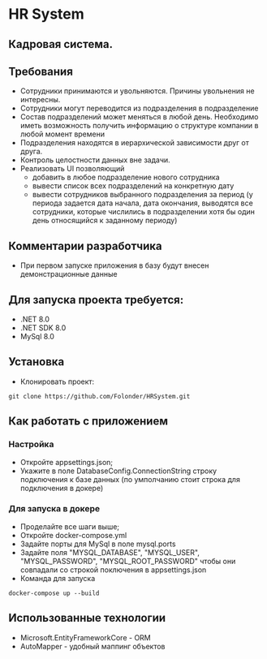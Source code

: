 # HR System
## Кадровая система.
## Требования
- Сотрудники принимаются и увольняются. Причины увольнения не интересны.
- Сотрудники могут переводится из подразделения в подразделение
- Состав подразделений может меняться в любой день. Необходимо иметь возможность получить информацию о структуре компании в любой момент времени
- Подразделения находятся в иерархической зависимости друг от друга.
- Контроль целостности данных вне задачи.
- Реализовать UI позволяющий
  - добавить в любое подразделение нового сотрудника 
  - вывести список всех подразделений на конкретную дату
  - вывести сотрудников выбранного подразделения за период (у периода задается дата начала, дата окончания, выводятся все сотрудники, которые числились в подразделении хотя бы один день относящийся к заданному периоду)
## Комментарии разработчика
- При первом запуске приложения в базу будут внесен демонстрационные данные

## Для запуска проекта требуется:
- .NET 8.0
- .NET SDK 8.0
-  MySql 8.0
## Установка

- Клонировать проект:
```
git clone https://github.com/Folonder/HRSystem.git
```

## Как работать с приложением
### Настройка
 - Откройте appsettings.json;
 - Укажите в поле DatabaseConfig.ConnectionString строку подключения к базе данных (по умполчанию стоит строка для подключения в докере)
### Для запуска в докере
 - Проделайте все шаги выше;
 - Откройте docker-compose.yml
 - Задайте порты для MySql в поле mysql.ports
 - Задайте поля "MYSQL_DATABASE", "MYSQL_USER", "MYSQL_PASSWORD", "MYSQL_ROOT_PASSWORD" чтобы они совпадали со строкой поключения в appsettings.json
 - Команда для запуска
```
docker-compose up --build
```

## Использованные технологии
- Microsoft.EntityFrameworkCore - ORM
- AutoMapper - удобный маппинг объектов
